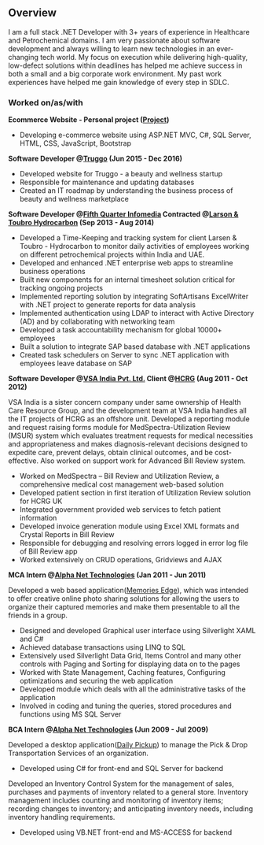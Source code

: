 ## Overview

I am a full stack .NET Developer with 3+ years of experience in Healthcare and Petrochemical domains. I am very passionate about software development and always willing to learn new technologies in an ever-changing tech world. My focus on execution while delivering high-quality, low-defect solutions within deadlines has helped me achieve success in both a small and a big corporate work environment. My past work experiences have helped me gain knowledge of every step in SDLC.

### Worked on/as/with
**Ecommerce Website - Personal project ([Project](https://github.com/kaurgurpal/EcommerceWebsite))**
* Developing e-commerce website using ASP.NET MVC, C#, SQL Server, HTML, CSS, JavaScript, Bootstrap

**Software Developer @[Truggo](https://www.linkedin.com/company/truggoapp) (Jun 2015 - Dec 2016)**
* Developed website for Truggo - a beauty and wellness startup 
* Responsible for maintenance and updating databases
* Created an IT roadmap by understanding the business process of beauty and wellness marketplace 

**Software Developer @[Fifth Quarter Infomedia](http://www.5thquarter.net/) Contracted  @[Larson & Toubro Hydrocarbon](http://www.lnthydrocarbon.com/) (Sep 2013 - Aug 2014)** 
* Developed a Time-Keeping and tracking system for client Larsen & Toubro - Hydrocarbon to monitor daily activities of                     employees working on different petrochemical projects within India and UAE.
* Developed and enhanced .NET enterprise web apps to streamline business operations
* Built new components for an internal timesheet solution critical for tracking ongoing projects
* Implemented reporting solution by integrating SoftArtisans ExcelWriter with .NET project to generate reports for data                   analysis 
* Implemented authentication using LDAP to interact with Active Directory (AD) and by collaborating with networking team
* Developed a task accountability mechanism for global 10000+ employees
* Built a solution to integrate SAP based database with .NET applications 
* Created task schedulers on Server to sync .NET application with employees leave database on SAP

**Software Developer  @[VSA India Pvt. Ltd.](http://www.vsaindia.com/)  Client @[HCRG](http://www.hcrg.com/) (Aug 2011 - Oct 2012)**

VSA India is a sister concern company under same ownership of Health Care Resource Group, and the development team at VSA               India handles all the IT projects of HCRG as an offshore unit. Developed a reporting module and request raising forms module             for MedSpectra-Utilization Review (MSUR) system which evaluates treatment requests for medical necessities and                           appropriateness and makes diagnosis-relevant decisions designed to expedite care, prevent delays, obtain clinical outcomes,             and be cost-effective. Also worked on support work for Advanced Bill Review system. 
* Worked on MedSpectra – Bill Review and Utilization Review, a comprehensive medical cost management web-based solution 
* Developed patient section in first iteration of Utilization Review solution for HCRG UK 
* Integrated government provided web services to fetch patient information
* Developed invoice generation module using Excel XML formats and Crystal Reports in Bill Review 
* Responsible for debugging and resolving errors logged in error log file of Bill Review app
* Worked extensively on CRUD operations, Gridviews and AJAX

**MCA Intern  @[Alpha Net Technologies](http://www.anetcorp.com/) (Jan 2011 - Jun 2011)**

Developed a web based application([Memories Edge](https://github.com/kaurgurpal/MemoriesEdge)), which was intended to offer creative online photo sharing solutions for allowing the users to organize their captured memories and make them presentable to all the friends in a group. 
* Designed and developed Graphical user interface using Silverlight XAML and C#
* Achieved database transactions using LINQ to SQL
* Extensively used Silverlight Data Grid, Items Control and many other controls with Paging and Sorting for displaying data               on to the pages
* Worked with State Management, Caching features, Configuring optimizations and securing the web application
* Developed module which deals with all the administrative tasks of the application
* Involved in coding and tuning the queries, stored procedures and functions using MS SQL Server

**BCA Intern  @[Alpha Net Technologies](http://www.anetcorp.com/) (Jun 2009 - Jul 2009)**

Developed a desktop application([Daily Pickup](https://github.com/kaurgurpal/DailyPickup)) to manage the Pick & Drop Transportation Services of an organization. 
* Developed using C# for front-end and SQL Server for backend 

Developed an Inventory Control System for the management of sales, purchases and payments of inventory related to a general             store. Inventory management includes counting and monitoring of inventory items; recording changes to inventory; and                     anticipating inventory needs, including inventory handling requirements.   
* Developed using VB.NET front-end and MS-ACCESS for backend 

